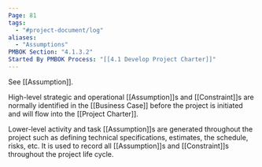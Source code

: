 ```yaml
---
Page: 81
tags:
  - "#project-document/log"
aliases:
  - "Assumptions"
PMBOK Section: "4.1.3.2"
Started By PMBOK Process: "[[4.1 Develop Project Charter]]"
---
```

See [[Assumption]].

High-level strategic and operational [[Assumption]]s and [[Constraint]]s are normally identified in the [[Business Case]] before the project is initiated and will flow into the [[Project Charter]].

Lower-level activity and task [[Assumption]]s are generated throughout the project such as defining technical specifications, estimates, the schedule, risks, etc. It is used to record all [[Assumption]]s and [[Constraint]]s throughout the project life cycle.


